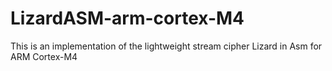 # LizardASM-arm-cortex-M4
This is an implementation of the lightweight stream cipher Lizard in Asm for ARM Cortex-M4
